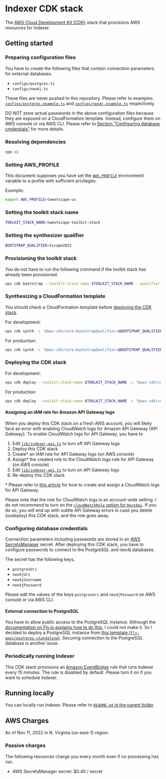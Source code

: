 # Indexer CDK stack

The [AWS Cloud Development Kit (CDK)](https://docs.aws.amazon.com/cdk/v2/guide/home.html) stack that provisions AWS resources for Indexer.

## Getting started

### Preparing configuration files

You have to create the following files that contain connection parameters for external databases.
- `configs/postgres.ts`
- `configs/neo4j.ts`

These files are never pushed to this repository.
Please refer to examples [`configs/postgres.example.ts`](./configs/postgres.example.ts) and [`configs/neo4j.example.ts`](./configs/neo4j.example.ts) respectively.

DO NOT store actual passwords in the above configuration files because they are exposed on a CloudFormation template.
Instead, configure them on AWS console or via AWS CLI.
Please refer to [Section "Configuring database credentials"](#configuring-database-credentials) for more details.

### Resolving dependencies

```sh
npm ci
```

### Setting AWS_PROFILE

This document supposes you have set the [`AWS_PROFILE`](https://docs.aws.amazon.com/cli/latest/userguide/cli-configure-profiles.html) environment variable to a profile with sufficient privileges.

Example:
```sh
export AWS_PROFILE=tweetscape-us
```

### Setting the toolkit stack name

```sh
TOOLKIT_STACK_NAME=tweetscape-toolkit-stack
```

### Setting the synthesizer qualifier

```sh
BOOTSTRAP_QUALIFIER=tscape2022
```

### Provisioning the toolkit stack

You do not have to run the following command if the toolkit stack has already been provisioned.

```sh
npx cdk bootstrap --toolkit-stack-name $TOOLKIT_STACK_NAME --qualifier $BOOTSTRAP_QUALIFIER
```

### Synthesizing a CloudFormation template

You should check a CloudFormation template before [deploying the CDK stack](#deploying-the-cdk-stack).

For development:
```sh
npx cdk synth -c "@aws-cdk/core:bootstrapQualifier=$BOOTSTRAP_QUALIFIER"
```

For production:
```sh
npx cdk synth -c "@aws-cdk/core:bootstrapQualifier=$BOOTSTRAP_QUALIFIER" -c tweetscape:stage=production
```

### Deploying the CDK stack

For development:
```sh
npx cdk deploy --toolkit-stack-name $TOOLKIT_STACK_NAME -c "@aws-cdk/core:bootstrapQualifier=$BOOTSTRAP_QUALIFIER"
```

For production:
```sh
npx cdk deploy --toolkit-stack-name $TOOLKIT_STACK_NAME -c "@aws-cdk/core:bootstrapQualifier=$BOOTSTRAP_QUALIFIER" -c tweetscape:stage=production
```

#### Assigning an IAM role for Amazon API Gateway logs

When you deploy this CDK stack on a fresh AWS account, you will likely face an error with enabling CloudWatch logs for Amazon API Gateway (API Gateway).
To enable CloudWatch logs for API Gateway, you have to
1. Edit [`lib/indexer-api.ts`](./lib/indexer-api.ts) to turn off API Gateway logs
2. Deploy this CDK stack
3. Create\* an IAM role for API Gateway logs (on AWS console)
4. Assign\* the created role to the CloudWatch logs role for API Gateway (on AWS console)
5. Edit [`lib/indexer-api.ts`](./lib/indexer-api.ts) to turn on API Gateway logs
6. Re-deploy this CDK stack

\* Please refer to [this article](https://aws.amazon.com/premiumsupport/knowledge-center/api-gateway-cloudwatch-logs/) for how to create and assign a CloudWatch logs for API Gateway.

Please note that the role for CloudWatch logs is an account-wide setting.
I do not recommend to turn on the [`cloudWatchRole` option for `RestApi`](https://docs.aws.amazon.com/cdk/api/v2/docs/aws-cdk-lib.aws_apigateway.RestApiProps.html#cloudwatchrole).
If you do so, you will end up with subtle API Gateway errors in case you delete (undeploy) this CDK stack, and the role goes away.

### Configuring database credentials

Connection parameters including passwords are stored in an [AWS SecretsManager](https://docs.aws.amazon.com/secretsmanager/latest/userguide/intro.html) secret.
After deploying this CDK stack, you have to configure passwords to connect to the PostgreSQL and neo4j databases.

The secret has the following keys,
- `postgresUri`
- `neo4jUri`
- `neo4jUsername`
- `neo4jPassword`

Please edit the values of the keys `postgresUri` and `neo4jPassword` on AWS console or via AWS CLI.

#### External connection to PostgreSQL

You have to allow public access to the PostgreSQL instance.
Although the [documentation on Fly.io explains how to do this](https://fly.io/docs/postgres/the-basics/connecting/#connecting-external-services), I could not make it.
So I decided to deploy a PostgreSQL instance from [this template (`fly-apps/postgres-standalone`)](https://github.com/fly-apps/postgres-standalone).
Securing connection to the PostgreSQL database is another issue.

### Periodically running Indexer

This CDK stack provisions an [Amazon EventBridge](https://aws.amazon.com/eventbridge/) rule that runs Indexer every 15 minutes.
The rule is disabled by default.
Please turn it on if you want to schedule Indexer.

## Running locally

You can locally run Indexer.
Please refer to [`README.md` in the parent folder](../README.md).

## AWS Charges

As of Nov 11, 2022 in N. Virginia (us-east-1) region.

### Passive charges

The following resources charge you every month even if no processing has run.
- AWS SecretsManager secret: $0.40 / secret